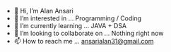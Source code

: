 - 👋 Hi, I’m Alan Ansari
- 👀 I’m interested in ... Programming / Coding
- 🌱 I’m currently learning ... JAVA + DSA
- 💞️ I’m looking to collaborate on ... Nothing right now
- 📫 How to reach me ... ansarialan31@gmail.com

<!---
alanansari/alanansari is a ✨ special ✨ repository because its `README.md` (this file) appears on your GitHub profile.
You can click the Preview link to take a look at your changes.
--->
